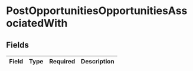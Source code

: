 # PostOpportunitiesOpportunitiesAssociatedWith


## Fields

| Field       | Type        | Required    | Description |
| ----------- | ----------- | ----------- | ----------- |